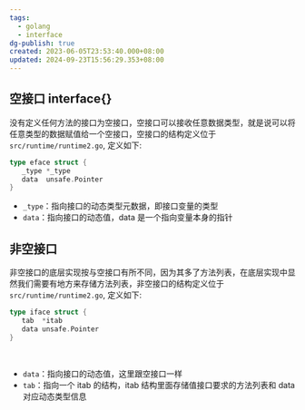 ```yaml
---
tags:
  - golang
  - interface
dg-publish: true
created: 2023-06-05T23:53:40.000+08:00
updated: 2024-09-23T15:56:29.353+08:00
---
```

## 空接口 interface{}
没有定义任何方法的接口为空接口，空接口可以接收任意数据类型，就是说可以将任意类型的数据赋值给一个空接口，空接口的结构定义位于 `src/runtime/runtime2.go`, 定义如下:​
```go
type eface struct {​
   _type *_type​
   data  unsafe.Pointer​
}​
```
- `_type`：指向接口的动态类型元数据，即接口变量的类型​
- `data`：指向接口的动态值，data 是一个指向变量本身的指针
## 非空接口
非空接口的底层实现按与空接口有所不同，因为其多了方法列表，在底层实现中显然我们需要有地方来存储方法列表，非空接口的结构定义位于 `src/runtime/runtime2.go`, 定义如下:​
​
```go
type iface struct {​
   tab  *itab​
   data unsafe.Pointer​
}​
```
​
- `data`：指向接口的动态值，这里跟空接口一样​
- `tab`：指向一个 itab 的结构，itab 结构里面存储值接口要求的方法列表和 data 对应动态类型信息
